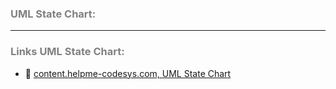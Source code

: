 ### <span style="color:grey">UML State Chart:</span>

***
### <span style="color:grey">Links UML State Chart:</span>
- 🔗 [content.helpme-codesys.com, UML State Chart](https://content.helpme-codesys.com/en/CODESYS%20UML/f_uml_sc.html)